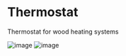 # Thermostat
Thermostat for wood heating systems

![image](https://user-images.githubusercontent.com/100760333/156517647-aaaced75-e5a5-4add-a3e8-ac965450eda1.png)
![image](https://user-images.githubusercontent.com/100760333/156518953-231997ed-3eb0-4598-98c0-f4734c496d17.png)

